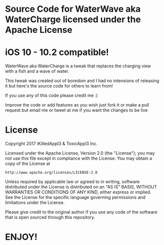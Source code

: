 # Source Code for WaterWave aka WaterCharge  licensed under the Apache License 
# iOS 10 - 10.2 compatible!

WaterWave aka WaterCharge is a tweak that replaces the charging view with a fish and a wave of water. 

This tweak was created out of boredom and I had no intensions of releasing it but here's the source code for others to learn from!

If you use any of this code please credit me :)  

Improve the code or add features as you wish just fork it or make a pull request but email me or tweet at me if you want the changes to be live

# License

Copyright 2017 iKilledAppl3 & ToxicAppl3 Inc.

Licensed under the Apache License, Version 2.0 (the "License");
you may not use this file except in compliance with the License.
You may obtain a copy of the License at

    http://www.apache.org/licenses/LICENSE-2.0

Unless required by applicable law or agreed to in writing, software
distributed under the License is distributed on an "AS IS" BASIS,
WITHOUT WARRANTIES OR CONDITIONS OF ANY KIND, either express or implied.
See the License for the specific language governing permissions and
limitations under the License.

Please give credit to the original author if you use any code of the software that is open sourced through this repository.

# ENJOY!

